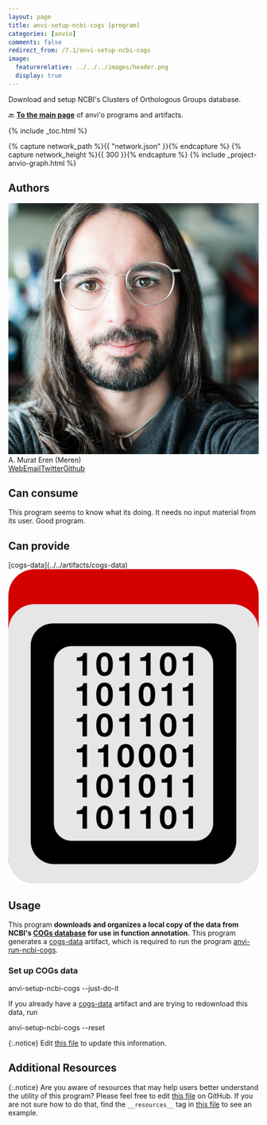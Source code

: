 ```yaml
---
layout: page
title: anvi-setup-ncbi-cogs [program]
categories: [anvio]
comments: false
redirect_from: /7.1/anvi-setup-ncbi-cogs
image:
  featurerelative: ../../../images/header.png
  display: true
---
```


Download and setup NCBI&#x27;s Clusters of Orthologous Groups database.

🔙 **[To the main page](../../)** of anvi'o programs and artifacts.


{% include _toc.html %}
<div id="svg" class="subnetwork"></div>
{% capture network_path %}{{ "network.json" }}{% endcapture %}
{% capture network_height %}{{ 300 }}{% endcapture %}
{% include _project-anvio-graph.html %}


## Authors

<div class="page-author"><div class="page-author-info"><div class="page-person-photo"><img class="page-person-photo-img" src="../../images/authors/meren.jpg" /></div><div class="page-person-info-box"><span class="page-author-name">A. Murat Eren (Meren)</span><div class="page-author-social-box"><a href="http://meren.org" class="person-social" target="_blank"><i class="fa fa-fw fa-home"></i>Web</a><a href="mailto:a.murat.eren@gmail.com" class="person-social" target="_blank"><i class="fa fa-fw fa-envelope-square"></i>Email</a><a href="http://twitter.com/merenbey" class="person-social" target="_blank"><i class="fa fa-fw fa-twitter-square"></i>Twitter</a><a href="http://github.com/meren" class="person-social" target="_blank"><i class="fa fa-fw fa-github"></i>Github</a></div></div></div></div>



## Can consume


This program seems to know what its doing. It needs no input material from its user. Good program.


## Can provide


<p style="text-align: left" markdown="1"><span class="artifact-p">[cogs-data](../../artifacts/cogs-data) <img src="../../images/icons/DATA.png" class="artifact-icon-mini" /></span></p>


## Usage


This program **downloads and organizes a local copy of the data from NCBI's [COGs database](https://www.ncbi.nlm.nih.gov/pmc/articles/PMC102395/) for use in function annotation.** This program generates a <span class="artifact-n">[cogs-data](/software/anvio/help/7.1/artifacts/cogs-data)</span> artifact, which is required to run the program <span class="artifact-n">[anvi-run-ncbi-cogs](/software/anvio/help/7.1/programs/anvi-run-ncbi-cogs)</span>. 

### Set up COGs data
<div class="codeblock" markdown="1">
anvi&#45;setup&#45;ncbi&#45;cogs &#45;&#45;just&#45;do&#45;it
</div>

If you already have a <span class="artifact-n">[cogs-data](/software/anvio/help/7.1/artifacts/cogs-data)</span> artifact and are trying to redownload this data, run 

<div class="codeblock" markdown="1">
anvi&#45;setup&#45;ncbi&#45;cogs &#45;&#45;reset
</div>


{:.notice}
Edit [this file](https://github.com/merenlab/anvio/tree/master/anvio/docs/programs/anvi-setup-ncbi-cogs.md) to update this information.


## Additional Resources



{:.notice}
Are you aware of resources that may help users better understand the utility of this program? Please feel free to edit [this file](https://github.com/merenlab/anvio/tree/master/bin/anvi-setup-ncbi-cogs) on GitHub. If you are not sure how to do that, find the `__resources__` tag in [this file](https://github.com/merenlab/anvio/blob/master/bin/anvi-interactive) to see an example.
